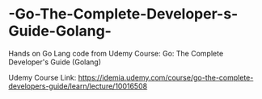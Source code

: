 # -Go-The-Complete-Developer-s-Guide-Golang-
Hands on Go Lang code from Udemy Course:  Go: The Complete Developer's Guide (Golang)


Udemy Course Link: https://idemia.udemy.com/course/go-the-complete-developers-guide/learn/lecture/10016508

